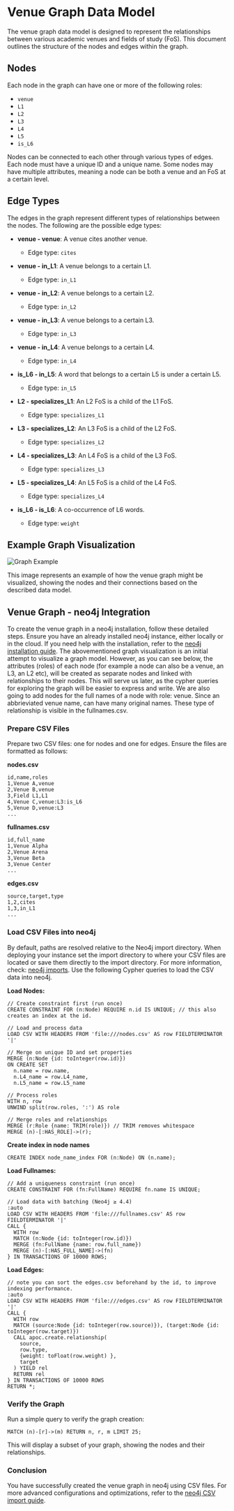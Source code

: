 # Venue Graph Data Model

The venue graph data model is designed to represent the relationships between various academic venues and fields of study (FoS). This document outlines the structure of the nodes and edges within the graph.

## Nodes

Each node in the graph can have one or more of the following roles:
- `venue`
- `L1`
- `L2`
- `L3`
- `L4`
- `L5`
- `is_L6`

Nodes can be connected to each other through various types of edges. Each node must have a unique ID and a unique name. Some nodes may have multiple attributes, meaning a node can be both a venue and an FoS at a certain level.

## Edge Types

The edges in the graph represent different types of relationships between the nodes. The following are the possible edge types:

- **venue - venue**: A venue cites another venue.
    - Edge type: `cites`
    
- **venue - in_L1**: A venue belongs to a certain L1.
    - Edge type: `in_L1`
    
- **venue - in_L2**: A venue belongs to a certain L2.
    - Edge type: `in_L2`
    
- **venue - in_L3**: A venue belongs to a certain L3.
    - Edge type: `in_L3`
    
- **venue - in_L4**: A venue belongs to a certain L4.
    - Edge type: `in_L4`
    
- **is_L6 - in_L5**: A word that belongs to a certain L5 is under a certain L5.
    - Edge type: `in_L5`
    
- **L2 - specializes_L1**: An L2 FoS is a child of the L1 FoS.
    - Edge type: `specializes_L1`
    
- **L3 - specializes_L2**: An L3 FoS is a child of the L2 FoS.
    - Edge type: `specializes_L2`
    
- **L4 - specializes_L3**: An L4 FoS is a child of the L3 FoS.
    - Edge type: `specializes_L3`
    
- **L5 - specializes_L4**: An L5 FoS is a child of the L4 FoS.
    - Edge type: `specializes_L4`
    
- **is_L6 - is_L6**: A co-occurrence of L6 words.
    - Edge type: `weight`

## Example Graph Visualization

![Graph Example](scinobo-venue-graph-data-model.drawio.svg)

This image represents an example of how the venue graph might be visualized, showing the nodes and their connections based on the described data model.

## Venue Graph - neo4j Integration

To create the venue graph in a neo4j installation, follow these detailed steps. Ensure you have an already installed neo4j instance, either locally or in the cloud. If you need help with the installation, refer to the [neo4j installation guide](https://neo4j.com/docs/operations-manual/current/installation/). The abovementioned graph visualization is an initial attempt to visualize a graph model. However, as you can see below, the attributes (roles) of each node (for example a node can also be a venue, an L3, an L2 etc), will be created as separate nodes and linked with relationships to their nodes. This will serve us later, as the cypher queries for exploring the graph will be easier to express and write. We are also going to add nodes for the full names of a node with role: venue. Since an abbrieviated venue name, can have many original names. These type of relationship is visible in the fullnames.csv.

### Prepare CSV Files

Prepare two CSV files: one for nodes and one for edges. Ensure the files are formatted as follows:

**nodes.csv**
```
id,name,roles
1,Venue A,venue
2,Venue B,venue
3,Field L1,L1
4,Venue C,venue:L3:is_L6
5,Venue D,venue:L3
...
```

**fullnames.csv**
```
id,full_name
1,Venue Alpha
2,Venue Arena
3,Venue Beta
3,Venue Center
...
```

**edges.csv**
```
source,target,type
1,2,cites
1,3,in_L1
...
```

### Load CSV Files into neo4j
By default, paths are resolved relative to the Neo4j import directory. When deploying your instance set the import directory to where
your CSV files are located or save them directly to the import directory. For more information, check: [neo4j imports](https://neo4j.com/docs/cypher-manual/current/clauses/load-csv/#_import_local_files).
Use the following Cypher queries to load the CSV data into neo4j.

**Load Nodes:**
```cypher
// Create constraint first (run once)
CREATE CONSTRAINT FOR (n:Node) REQUIRE n.id IS UNIQUE; // this also creates an index at the id.

// Load and process data
LOAD CSV WITH HEADERS FROM 'file:///nodes.csv' AS row FIELDTERMINATOR '|'

// Merge on unique ID and set properties
MERGE (n:Node {id: toInteger(row.id)})
ON CREATE SET
  n.name = row.name,
  n.L4_name = row.L4_name,
  n.L5_name = row.L5_name

// Process roles
WITH n, row
UNWIND split(row.roles, ':') AS role

// Merge roles and relationships
MERGE (r:Role {name: TRIM(role)}) // TRIM removes whitespace
MERGE (n)-[:HAS_ROLE]->(r);
```

**Create index in node names**
```cypher
CREATE INDEX node_name_index FOR (n:Node) ON (n.name);
```

**Load Fullnames:**
```cypher
// Add a uniqueness constraint (run once)
CREATE CONSTRAINT FOR (fn:FullName) REQUIRE fn.name IS UNIQUE;

// Load data with batching (Neo4j ≥ 4.4)
:auto
LOAD CSV WITH HEADERS FROM 'file:///fullnames.csv' AS row FIELDTERMINATOR '|'
CALL {
  WITH row
  MATCH (n:Node {id: toInteger(row.id)})
  MERGE (fn:FullName {name: row.full_name})
  MERGE (n)-[:HAS_FULL_NAME]->(fn)
} IN TRANSACTIONS OF 10000 ROWS;
```

**Load Edges:**
```cypher
// note you can sort the edges.csv beforehand by the id, to improve indexing performance.
:auto
LOAD CSV WITH HEADERS FROM 'file:///edges.csv' AS row FIELDTERMINATOR '|'
CALL {
  WITH row
  MATCH (source:Node {id: toInteger(row.source)}), (target:Node {id: toInteger(row.target)})
  CALL apoc.create.relationship(
    source,
    row.type,
    {weight: toFloat(row.weight) },
    target
  ) YIELD rel
  RETURN rel
} IN TRANSACTIONS OF 10000 ROWS
RETURN *;
```

### Verify the Graph

Run a simple query to verify the graph creation:
```cypher
MATCH (n)-[r]->(m) RETURN n, r, m LIMIT 25;
```

This will display a subset of your graph, showing the nodes and their relationships.

### Conclusion

You have successfully created the venue graph in neo4j using CSV files. For more advanced configurations and optimizations, refer to the [neo4j CSV import guide](https://neo4j.com/docs/operations-manual/current/tools/import/).


